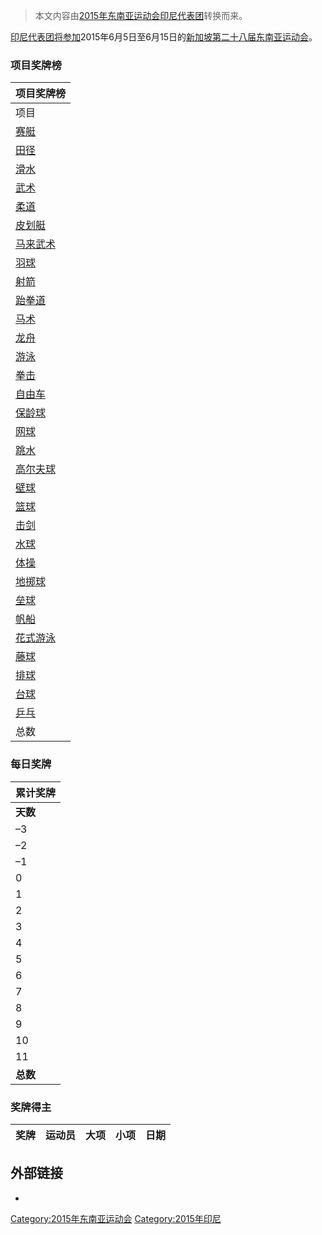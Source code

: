 > 本文内容由[2015年东南亚运动会印尼代表团](https://zh.wikipedia.org/wiki/2015年东南亚运动会印尼代表团)转换而来。


[印尼代表团将参加](https://zh.wikipedia.org/wiki/印尼 "wikilink")2015年6月5日至6月15日的[新加坡](../Page/新加坡.md "wikilink")[第二十八届东南亚运动会](../Page/2015年东南亚运动会.md "wikilink")。

### 项目奖牌榜

| 项目奖牌榜                                                         |
| ------------------------------------------------------------- |
| 项目                                                            |
| [赛艇](https://zh.wikipedia.org/wiki/2015年东南亚运动赛艇比赛 "wikilink") |
| [田径](../Page/2015年东南亚运动会田径比赛.md "wikilink")                   |
| [滑水](../Page/2015年东南亚运动会滑水比赛.md "wikilink")                   |
| [武术](../Page/2015年东南亚运动会武术比赛.md "wikilink")                   |
| [柔道](../Page/2015年东南亚运动会柔道比赛.md "wikilink")                   |
| [皮划艇](../Page/2015年东南亚运动会皮划艇比赛.md "wikilink")                 |
| [马来武术](../Page/2015年东南亚运动会马来武术比赛.md "wikilink")               |
| [羽球](../Page/2015年东南亚运动会羽毛球比赛.md "wikilink")                  |
| [射箭](../Page/2015年东南亚运动会射箭比赛.md "wikilink")                   |
| [跆拳道](../Page/2015年东南亚运动会跆拳道比赛.md "wikilink")                 |
| [马术](../Page/2015年东南亚运动会马术比赛.md "wikilink")                   |
| [龙舟](../Page/2015年东南亚运动会龙舟比赛.md "wikilink")                   |
| [游泳](../Page/2015年东南亚运动会游泳比赛.md "wikilink")                   |
| [拳击](../Page/2015年东南亚运动会拳击比赛.md "wikilink")                   |
| [自由车](../Page/2015年东南亚运动会自由车比赛.md "wikilink")                 |
| [保龄球](../Page/2015年东南亚运动会保龄球比赛.md "wikilink")                 |
| [网球](../Page/2015年东南亚运动会网球比赛.md "wikilink")                   |
| [跳水](../Page/2015年东南亚运动会跳水比赛.md "wikilink")                   |
| [高尔夫球](../Page/2015年东南亚运动会高尔夫球比赛.md "wikilink")               |
| [壁球](../Page/2015年东南亚运动会壁球比赛.md "wikilink")                   |
| [篮球](../Page/2015年东南亚运动会篮球比赛.md "wikilink")                   |
| [击剑](../Page/2015年东南亚运动会击剑比赛.md "wikilink")                   |
| [水球](../Page/2015年东南亚运动会水球比赛.md "wikilink")                   |
| [体操](../Page/2015年东南亚运动会体操比赛.md "wikilink")                   |
| [地掷球](../Page/2015年东南亚运动会地掷球比赛.md "wikilink")                 |
| [垒球](../Page/2015年东南亚运动会垒球比赛.md "wikilink")                   |
| [帆船](../Page/2015年东南亚运动会帆船比赛.md "wikilink")                   |
| [花式游泳](../Page/2015年东南亚运动会花式游泳比赛.md "wikilink")               |
| [藤球](../Page/2015年东南亚运动会藤球比赛.md "wikilink")                   |
| [排球](../Page/2015年东南亚运动会排球比赛.md "wikilink")                   |
| [台球](../Page/2015年东南亚运动会台球比赛.md "wikilink")                   |
| [乒乓](../Page/2015年东南亚运动会乒乓比赛.md "wikilink")                   |
| 总数                                                            |

### 每日奖牌

| **累计奖牌** |
| -------- |
| **天数**   |
| –3       |
| –2       |
| –1       |
| 0        |
| 1        |
| 2        |
| 3        |
| 4        |
| 5        |
| 6        |
| 7        |
| 8        |
| 9        |
| 10       |
| 11       |
| **总数**   |

### 奖牌得主

| 奖牌 | 运动员 | 大项 | 小项 | 日期 |
| -- | --- | -- | -- | -- |

## 外部链接

  -
[Category:2015年东南亚运动会](https://zh.wikipedia.org/wiki/Category:2015年东南亚运动会 "wikilink") [Category:2015年印尼](https://zh.wikipedia.org/wiki/Category:2015年印尼 "wikilink")